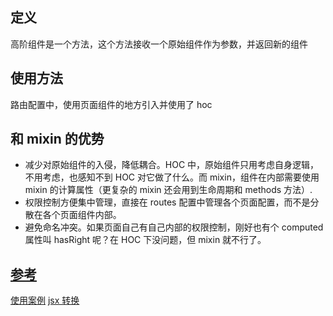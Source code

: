 ## 定义

高阶组件是一个方法，这个方法接收一个原始组件作为参数，并返回新的组件

## 使用方法

路由配置中，使用页面组件的地方引入并使用了 hoc

## 和 mixin 的优势

- 减少对原始组件的入侵，降低耦合。HOC 中，原始组件只用考虑自身逻辑，不用考虑，也感知不到 HOC 对它做了什么。而 mixin，组件在内部需要使用 mixin 的计算属性（更复杂的 mixin 还会用到生命周期和 methods 方法）.
- 权限控制方便集中管理，直接在 routes 配置中管理各个页面配置，而不是分散在各个页面组件内部。
- 避免命名冲突。如果页面自己有自己内部的权限控制，刚好也有个 computed 属性叫 hasRight 呢？在 HOC 下没问题，但 mixin 就不行了。

## [参考](https://github.com/vuejs/vue/issues/6201)

[使用案例](https://github.com/ktsn/vuex-connect)
[jsx 转换](https://github.com/vuejs/babel-plugin-transform-vue-jsx#usage)
